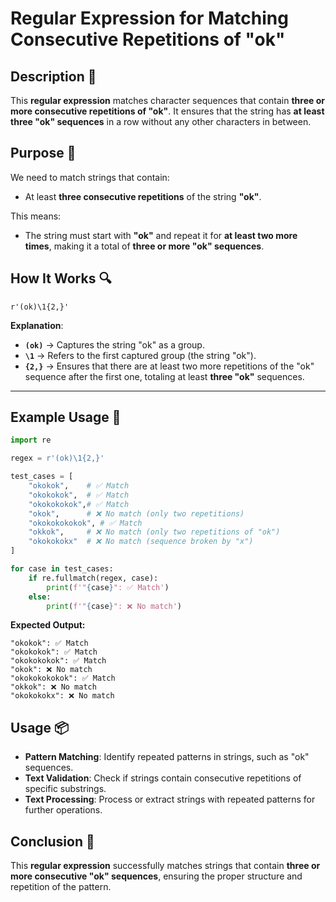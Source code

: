 # Regular Expression for Matching Consecutive Repetitions of "ok"

## Description 📝

This **regular expression** matches character sequences that contain **three or more consecutive repetitions of "ok"**.
It ensures that the string has **at least three "ok" sequences** in a row without any other characters in between.

## Purpose 🎯

We need to match strings that contain:

-   At least **three consecutive repetitions** of the string **"ok"**.

This means:

-   The string must start with **"ok"** and repeat it for **at least two more times**, making it a total of **three or more "ok" sequences**.

## How It Works 🔍

```regex
r'(ok)\1{2,}'
```

**Explanation**:

-   **`(ok)`** → Captures the string "ok" as a group.
-   **`\1`** → Refers to the first captured group (the string "ok").
-   **`{2,}`** → Ensures that there are at least two more repetitions of the "ok" sequence after the first one, totaling at least **three "ok"** sequences.

---

## Example Usage 📜

```python
import re

regex = r'(ok)\1{2,}'

test_cases = [
    "okokok",    # ✅ Match
    "okokokok",  # ✅ Match
    "okokokokok",# ✅ Match
    "okok",      # ❌ No match (only two repetitions)
    "okokokokokok", # ✅ Match
    "okkok",     # ❌ No match (only two repetitions of "ok")
    "okokokokx"  # ❌ No match (sequence broken by "x")
]

for case in test_cases:
    if re.fullmatch(regex, case):
        print(f'"{case}": ✅ Match')
    else:
        print(f'"{case}": ❌ No match')
```

**Expected Output:**

```
"okokok": ✅ Match
"okokokok": ✅ Match
"okokokokok": ✅ Match
"okok": ❌ No match
"okokokokokok": ✅ Match
"okkok": ❌ No match
"okokokokx": ❌ No match
```

## Usage 📦

-   **Pattern Matching**: Identify repeated patterns in strings, such as "ok" sequences.
-   **Text Validation**: Check if strings contain consecutive repetitions of specific substrings.
-   **Text Processing**: Process or extract strings with repeated patterns for further operations.

## Conclusion 🚀

This **regular expression** successfully matches strings that contain **three or more consecutive "ok" sequences**, ensuring the proper structure and repetition of the pattern.
